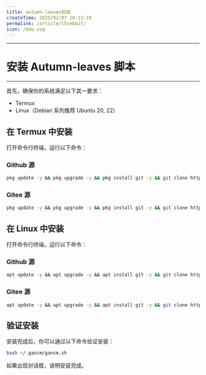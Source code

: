 ```yaml
---
title: autumn-leaves安装
createTime: 2025/02/07 10:13:19
permalink: /article/l5cmbbzf/
icon: /dow.svg
---
```

---
# 安装 Autumn-leaves 脚本
---
首先，确保你的系统满足以下其一要求：
- Termux
- Linux（Debian 系列推荐 Ubuntu 20, 22）

## 在 Termux 中安装

打开命令行终端，运行以下命令：

### Github 源

```bash
pkg update -y && pkg upgrade -y && pkg install git -y && git clone https://github.com/MIt-gancm/Autumn-leaves ~/.gancm
```

### Gitee 源

```bash
pkg update -y && pkg upgrade -y && pkg install git -y && git clone https://gitee.com/MIt-gancm/Autumn-leaves ~/.gancm
```

## 在 Linux 中安装

打开命令行终端，运行以下命令：

### Github 源

```bash
apt update -y && apt upgrade -y && apt install git -y && git clone https://github.com/MIt-gancm/Autumn-leaves ~/.gancm
```

### Gitee 源

```bash
apt update -y && apt upgrade -y && apt install git -y && git clone https://gitee.com/MIt-gancm/Autumn-leaves ~/.gancm
```

## 验证安装

安装完成后，你可以通过以下命令验证安装：

```bash
bash ~/.gancm/gancm.sh
```

如果出现对话框，说明安装完成。
